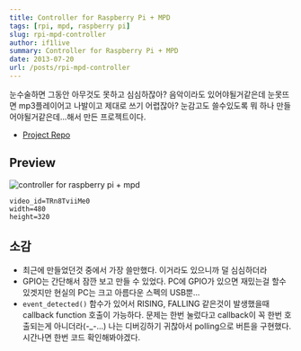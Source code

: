 ```yaml
---
title: Controller for Raspberry Pi + MPD
tags: [rpi, mpd, raspberry pi]
slug: rpi-mpd-controller
author: if1live
summary: Controller for Raspberry Pi + MPD
date: 2013-07-20
url: /posts/rpi-mpd-controller
---
```

눈수술하면 그동안 아무것도 못하고 심심하잖아? 음악이라도 있어야될거같은데 눈못뜨면 mp3플레이어고 나발이고 제대로 쓰기 어렵잖아? 눈감고도 쓸수있도록 뭐 하나 만들어야될거같은데...해서 만든 프로젝트이다.

* [Project Repo](https://github.com/if1live/rpi-mpd-controller)

Preview
-------

![controller for raspberry pi + mpd]({attach}rpi-mpd-controller/image.jpg)

~~~maya:youtube
video_id=TRn8TviiMe0
width=480
height=320
~~~

<!--adsense-->

소감
----

* 최근에 만들었던것 중에서 가장 쓸만했다. 이거라도 있으니까 덜 심심하더라
* GPIO는 간단해서 잠깐 보고 만들 수 있었다. PC에 GPIO가 있으면 재밌는걸 할수있겟지만 현실의 PC는 크고 아름다운 스펙의 USB뿐...
* `event_detected()` 함수가 있어서 RISING, FALLING 같은것이 발생했을때 callback function 호출이 가능하다.
문제는 한번 눌렀다고 callback이 꼭 한번 호출되는게 아니더라(-_-...) 나는 디버깅하기 귀찮아서 polling으로 버튼을 구현했다. 시간나면 한번 코드 확인해봐야겠다.
